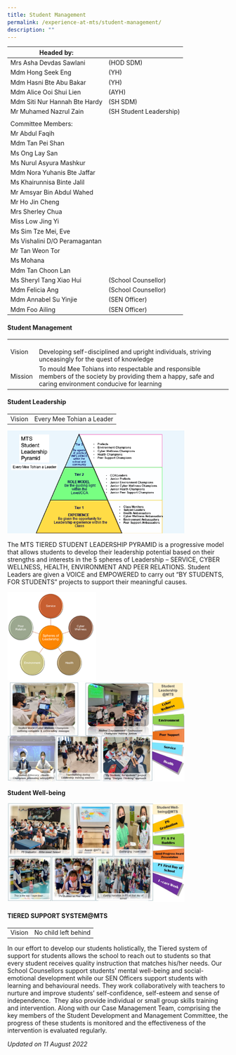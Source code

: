 ```yaml
---
title: Student Management
permalink: /experience-at-mts/student-management/
description: ""
---
```

| Headed by: 	|   	|
|---	|---	|
| Mrs Asha Devdas Sawlani      	| (HOD SDM) 	|
| Mdm Hong Seek Eng  	| (YH) 	|
| Mdm Hasni Bte Abu Bakar   	| (YH) 	|
| Mdm Alice Ooi Shui Lien  	| (AYH) 	|
| Mdm Siti Nur Hannah Bte Hardy 	| (SH SDM)   	|
| Mr Muhamed Nazrul Zain  	| (SH Student Leadership) 	|
|   	|   	|
| Committee Members: 	|   	|
| Mr Abdul Faqih 	|   	|
| Mdm Tan Pei Shan 	|   	|
| Ms Ong Lay San 	|   	|
| Ms Nurul Asyura Mashkur 	|   	|
| Mdm Nora Yuhanis Bte Jaffar 	|   	|
| Ms Khairunnisa Binte Jalil 	|   	|
| Mr Amsyar Bin Abdul Wahed 	|   	|
| Mr Ho Jin Cheng 	|   	|
| Mrs Sherley Chua 	|   	|
| Miss Low Jing Yi 	|   	|
| Ms Sim Tze Mei, Eve 	|   	|
| Ms Vishalini D/O Peramagantan 	|   	|
| Mr Tan Weon Tor 	|   	|
| Ms Mohana 	|   	|
| Mdm Tan Choon Lan 	|   	|
| Ms Sheryl Tang Xiao Hui 	| (School Counsellor) 	|
| Mdm Felicia Ang     	| (School Counsellor) 	|
| Mdm Annabel Su Yinjie  	| (SEN Officer) 	|
| Mdm Foo Ailing   	| (SEN Officer) 	|

#### Student Management

|  	|  	|
|---	|---	|
| Vision 	|  <br>Developing self-disciplined and upright individuals, striving unceasingly for the quest of knowledge<br>  	|
| Mission 	| To mould Mee Tohians into respectable and responsible members of the society by providing them a happy, safe and caring environment conducive for learning 	|

#### Student Leadership

|  	|  	|
|---	|---	|
| Vision 	|  Every Mee Tohian a Leader 	|

<img src="/images/sdm100.png" style="width:80%">

The MTS TIERED STUDENT LEADERSHIP PYRAMID is a progressive model that allows students to develop their leadership potential based on their strengths and interests in the 5 spheres of Leadership – SERVICE, CYBER WELLNESS, HEALTH, ENVIRONMENT AND PEER RELATIONS. Student Leaders are given a VOICE and EMPOWERED to carry out “BY STUDENTS, FOR STUDENTS” projects to support their meaningful causes.

<img src="/images/sdm101.png" style="width:40%">

<img src="/images/sdm102.png" style="width:80%">

**Student Well-being**

<img src="/images/sdm103.png" style="width:80%">

#### TIERED SUPPORT SYSTEM@MTS

|  	|  	|
|---	|---	|
| Vision 	| No child left behind  	|

In our effort to develop our students holistically, the Tiered system of support for students allows the school to reach out to students so that every student receives quality instruction that matches his/her needs. Our School Counsellors support students’ mental well-being and social-emotional development while our SEN Officers support students with learning and behavioural needs. They work collaboratively with teachers to nurture and improve students’ self-confidence, self-esteem and sense of independence.  They also provide individual or small group skills training and intervention. Along with our Case Management Team, comprising the key members of the Student Development and Management Committee, the progress of these students is monitored and the effectiveness of the intervention is evaluated regularly.

*Updated on 11 August 2022*